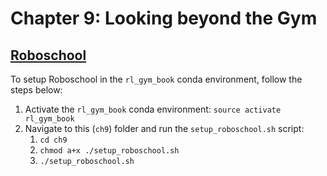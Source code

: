 # Chapter 9: Looking beyond the Gym

## [Roboschool](https://github.com/openai/roboschool)

To setup Roboschool in the `rl_gym_book` conda environment, follow the steps below:

1. Activate the `rl_gym_book` conda environment: `source activate rl_gym_book`
2. Navigate to this (`ch9`) folder and run the `setup_roboschool.sh` script: 
   1. `cd ch9`
   2. `chmod a+x ./setup_roboschool.sh`
   3. `./setup_roboschool.sh`